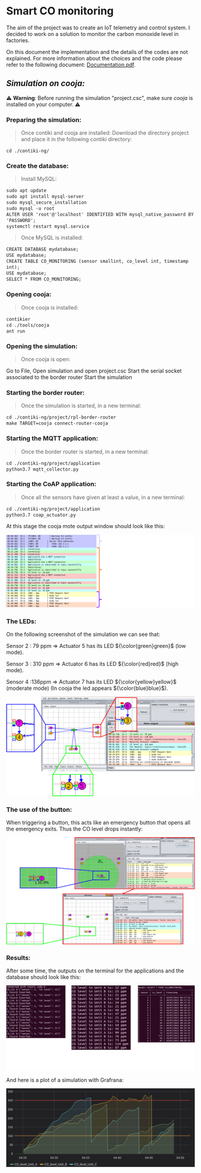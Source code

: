 # Smart CO monitoring

The aim of the project was to create an IoT telemetry and control system. I decided to work on a solution to monitor the carbon monoxide level in factories.

On this document the implementation and the details of the codes are not explained. For more information about the choices and the code please refer to the following document:  [Documentation.pdf](Documentation.pdf).
 
##

## _Simulation on cooja:_
⚠️ **Warning**: Before running the simulation "project.csc", make sure *cooja* is installed on your computer. ⚠️

### Preparing the simulation:
> Once contiki and cooja are installed:
Download the directory project and place it in the following contiki directory:
```  
cd ./contiki-ng/
```

### Create the database:
> Install MySQL:
```  
sudo apt update
sudo apt install mysql-server
sudo mysql_secure_installation
sudo mysql -u root
ALTER USER 'root'@'localhost' IDENTIFIED WITH mysql_native_password BY 'PASSWORD';
systemctl restart mysql.service
```


> Once MySQL is installed:
```  
CREATE DATABASE mydatabase;
USE mydatabase;
CREATE TABLE CO_MONITORING (sensor smallint, co_level int, timestamp int);
USE mydatabase;
SELECT * FROM CO_MONITORING;
```


### Opening cooja:
> Once cooja is installed:
```
contikier    
cd ./tools/cooja
ant run
```

### Opening the simulation:
> Once cooja is open:

Go to File, Open simulation and open project.csc 
Start the serial socket associated to the border router
Start the simulation

### Starting the border router:
> Once the simulation is started, in a new terminal:
```
cd ./contiki-ng/project/rpl-border-router
make TARGET=cooja connect-router-cooja
```

### Starting the MQTT application:
> Once the border router is started, in a new terminal:
```
cd ./contiki-ng/project/application
python3.7 mqtt_collector.py
```

### Starting the CoAP application:
> Once all the sensors have given at least a value, in a new terminal:
```
cd ./contiki-ng/project/application
python3.7 coap_actuator.py
```

At this stage the cooja mote output window should look like this:

![Screenshot](illustrations/start_simulation.png)

### The LEDs:
On the following screenshot of the simulation we can see that:

Sensor 2 : 79 ppm => Actuator 5 has its LED ${\color{green}green}$ (low mode).

Sensor 3 : 310 ppm => Actuator 6 has its LED ${\color{red}red}$ (high mode).

Sensor 4 :136ppm => Actuator 7 has its LED ${\color{yellow}yellow}$ (moderate mode) (In cooja the led appears ${\color{blue}blue}$).

![Screenshot](illustrations/leds_simulation.png)

### The use of the button:
When triggering a button, this acts like an emergency button that opens all the emergency exits. Thus the CO level drops instantly:

![Screenshot](illustrations/button.png)

### Results:
After some time, the outputs on the terminal for the applications and the database should look like this:

![Screenshot](illustrations/merged_terminal_applications.png)


And here is a plot of a simulation with Grafrana:

![Screenshot](illustrations/grafana.png)
